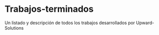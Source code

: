 # Trabajos-terminados
Un listado y descripción de todos los trabajos desarrollados por Upward-Solutions
